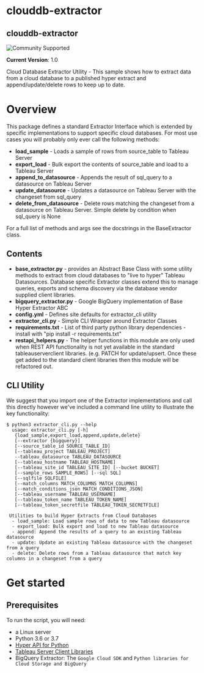 # clouddb-extractor
## __clouddb-extractor__

![Community Supported](https://img.shields.io/badge/Support%20Level-Community%20Supported-53bd92.svg)

__Current Version__: 1.0

Cloud Database Extractor Utility - This sample shows how to extract data from a cloud database to a published hyper extract and append/update/delete rows to keep up to date.

# Overview
This package defines a standard Extractor Interface which is extended by specific implementations
to support specific cloud databases.  For most use cases you will probably only ever call the
following methods:
* __load_sample__ - Loads a sample of rows from source_table to Tableau Server
* __export_load__ - Bulk export the contents of source_table and load to a Tableau Server
* __append_to_datasource__ - Appends the result of sql_query to a datasource on Tableau Server
* __update_datasource__ - Updates a datasource on Tableau Server with the changeset from sql_query
* __delete_from_datasource__ - Delete rows matching the changeset from a datasource on Tableau Server.  Simple delete by condition when sql_query is None

For a full list of methods and args see the docstrings in the BaseExtractor class.

## Contents
* __base_extractor.py__ - provides an Abstract Base Class with some utility methods to extract from cloud databases to "live to hyper" Tableau Datasources. Database specific Extractor classes extend this to manage queries, exports and schema discovery via the database vendor supplied client libraries.
* __bigquery_extractor.py__ - Google BigQuery implementation of Base Hyper Extractor ABC
* __config.yml__ - Defines site defaults for extractor_cli utility
* __extractor_cli.py__ - Simple CLI Wrapper around Extractor Classes
* __requirements.txt__ - List of third party python library dependencies - install with "pip install -r requirements.txt"
* __restapi_helpers.py__ - The helper functions in this module are only used when REST API functionality is not yet available in the standard tableauserverclient libraries. (e.g. PATCH for update/upsert. Once these get added to the standard client libraries then this module will be refactored out.

## CLI Utility
We suggest that you import one of the Extractor implementations and call this directly however we've included a command line utility to illustrate the key functionality:

```console
$ python3 extractor_cli.py --help
  usage: extractor_cli.py [-h]
   {load_sample,export_load,append,update,delete}
   [--extractor {bigquery}]
   [--source_table_id SOURCE_TABLE_ID]
   [--tableau_project TABLEAU_PROJECT]
   --tableau_datasource TABLEAU_DATASOURCE
   [--tableau_hostname TABLEAU_HOSTNAME]
   [--tableau_site_id TABLEAU_SITE_ID] [--bucket BUCKET]
   [--sample_rows SAMPLE_ROWS] [--sql SQL]
   [--sqlfile SQLFILE]
   [--match_columns MATCH_COLUMNS MATCH_COLUMNS]
   [--match_conditions_json MATCH_CONDITIONS_JSON]
   [--tableau_username TABLEAU_USERNAME]
   [--tableau_token_name TABLEAU_TOKEN_NAME]
   [--tableau_token_secretfile TABLEAU_TOKEN_SECRETFILE]

 Utilities to build Hyper Extracts from Cloud Databases
  - load_sample: Load sample rows of data to new Tableau datasource
  - export_load: Bulk export and load to new Tableau datasource
  - append: Append the results of a query to an existing Tableau datasource
  - update: Update an existing Tableau datasource with the changeset from a query
  - delete: Delete rows from a Tableau datasource that match key columns in a changeset from a query
```


# Get started

## Prerequisites

To run the script, you will need:

- a Linux server
- Python 3.6 or 3.7
- [Hyper API for Python](https://help.tableau.com/current/api/hyper_api/en-us/docs/hyper_api_installing.html#install-the-hyper-api-for-python-36-and-37)
- [Tableau Server Client Libraries](https://tableau.github.io/server-client-python/docs/)
- BigQuery Extractor: The `Google Cloud SDK` and `Python libraries for Cloud Storage and BigQuery`
